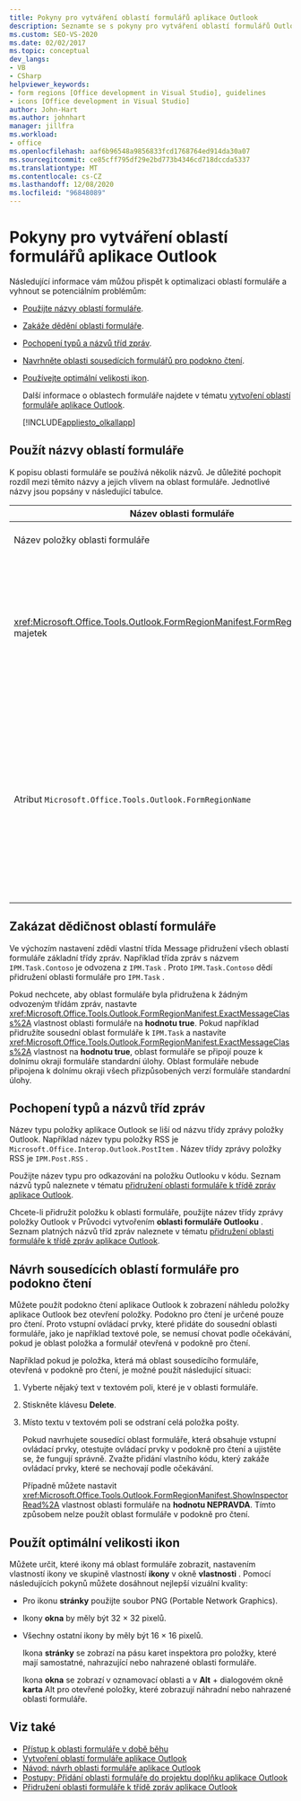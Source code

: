 ```yaml
---
title: Pokyny pro vytváření oblastí formulářů aplikace Outlook
description: Seznamte se s pokyny pro vytváření oblastí formulářů Outlooku, které vám pomůžou optimalizovat oblasti formuláře a vyhnout se potenciálním problémům.
ms.custom: SEO-VS-2020
ms.date: 02/02/2017
ms.topic: conceptual
dev_langs:
- VB
- CSharp
helpviewer_keywords:
- form regions [Office development in Visual Studio], guidelines
- icons [Office development in Visual Studio]
author: John-Hart
ms.author: johnhart
manager: jillfra
ms.workload:
- office
ms.openlocfilehash: aaf6b96548a9856833fcd1768764ed914da30a07
ms.sourcegitcommit: ce85cff795df29e2bd773b4346cd718dccda5337
ms.translationtype: MT
ms.contentlocale: cs-CZ
ms.lasthandoff: 12/08/2020
ms.locfileid: "96848089"
---
```

# <a name="guidelines-to-create-outlook-form-regions"></a>Pokyny pro vytváření oblastí formulářů aplikace Outlook
  Následující informace vám můžou přispět k optimalizaci oblastí formuláře a vyhnout se potenciálním problémům:

- [Použijte názvy oblastí formuláře](#UsingFormRegions).

- [Zakáže dědění oblasti formuláře](#DisablingInheritance).

- [Pochopení typů a názvů tříd zpráv](#ClassNames).

- [Navrhněte oblasti sousedících formulářů pro podokno čtení](#ReadingPane).

- [Používejte optimální velikosti ikon](#UsingOptimal).

  Další informace o oblastech formuláře najdete v tématu [vytvoření oblastí formuláře aplikace Outlook](../vsto/creating-outlook-form-regions.md).

  [!INCLUDE[appliesto_olkallapp](../vsto/includes/appliesto-olkallapp-md.md)]

## <a name="use-form-region-names"></a><a name="UsingFormRegions"></a> Použít názvy oblastí formuláře
 K popisu oblasti formuláře se používá několik názvů. Je důležité pochopit rozdíl mezi těmito názvy a jejich vlivem na oblast formuláře. Jednotlivé názvy jsou popsány v následující tabulce.

|Název oblasti formuláře|Popis|
|----------------------|-----------------|
|Název položky oblasti formuláře|Název, který zadáte pro položku **oblast formuláře Outlooku** v dialogovém okně **Přidat novou položku** . Toto je název souboru kódu oblasti formuláře, který se zobrazí v **Průzkumník řešení**.|
|<xref:Microsoft.Office.Tools.Outlook.FormRegionManifest.FormRegionName%2A> majetek|Tento název zadáte do **popisného textu pro zadání a vyberete stránku předvolby zobrazení** v Průvodci vytvořením **nové oblasti formuláře Outlooku** . Tento název se zobrazí jako vlastnost **FormRegionName** v okně **vlastnosti** .<br /><br /> Vlastnost použijte <xref:Microsoft.Office.Tools.Outlook.FormRegionManifest.FormRegionName%2A> k určení popisku, který identifikuje oblast formuláře v uživatelském rozhraní aplikace Outlook (UI). U samostatných oblastí formuláře se tento název zobrazí jako tlačítko na pásu karet položky Outlooku.<br /><br /> V případě sousedících oblastí formuláře se tento název zobrazuje jako text záhlaví nad oblastí formuláře.|
|Atribut `Microsoft.Office.Tools.Outlook.FormRegionName`|Když do projektu přidáte položku **oblasti formuláře aplikace Outlook** , sada Visual Studio nastaví tuto vlastnost na plně kvalifikovaný název oblasti formuláře. Výchozí plně kvalifikovaný název je název doplňku VSTO připojeného k názvu oblasti formuláře tečkou, například `OutlookAddIn1.FormRegion1` .<br /><br /> Tento plně kvalifikovaný název se zobrazí také jako atribut v horní části třídy Factory oblasti formuláře.<br /><br /> Pomocí `Microsoft.Office.Tools.Outlook.FormRegionName` atributu můžete jedinečně identifikovat oblast formuláře napříč všemi doplňky VSTO pro Outlook. Hodnotu atributu nelze změnit `Microsoft.Office.Tools.Outlook.FormRegionName` přejmenováním položky oblasti formuláře nebo změnou <xref:Microsoft.Office.Tools.Outlook.FormRegionManifest.FormRegionName%2A> Vlastnosti. Chcete-li změnit tento název, je nutné upravit `Microsoft.Office.Tools.Outlook.FormRegionName` atribut v souboru kódu oblasti formuláře.|

## <a name="disable-form-region-inheritance"></a><a name="DisablingInheritance"></a> Zakázat dědičnost oblastí formuláře
 Ve výchozím nastavení zdědí vlastní třída Message přidružení všech oblastí formuláře základní třídy zpráv. Například třída zpráv s názvem `IPM.Task.Contoso` je odvozena z `IPM.Task` . Proto `IPM.Task.Contoso` dědí přidružení oblasti formuláře pro `IPM.Task` .

 Pokud nechcete, aby oblast formuláře byla přidružena k žádným odvozeným třídám zpráv, nastavte <xref:Microsoft.Office.Tools.Outlook.FormRegionManifest.ExactMessageClass%2A> vlastnost oblasti formuláře na **hodnotu true**. Pokud například přidružíte sousední oblast formuláře k `IPM.Task` a nastavíte <xref:Microsoft.Office.Tools.Outlook.FormRegionManifest.ExactMessageClass%2A> vlastnost na **hodnotu true**, oblast formuláře se připojí pouze k dolnímu okraji formuláře standardní úlohy. Oblast formuláře nebude připojena k dolnímu okraji všech přizpůsobených verzí formuláře standardní úlohy.

## <a name="understand-types-and-message-class-names"></a><a name="ClassNames"></a> Pochopení typů a názvů tříd zpráv
 Název typu položky aplikace Outlook se liší od názvu třídy zprávy položky Outlook. Například název typu položky RSS je `Microsoft.Office.Interop.Outlook.PostItem` . Název třídy zprávy položky RSS je `IPM.Post.RSS` .

 Použijte název typu pro odkazování na položku Outlooku v kódu. Seznam názvů typů naleznete v tématu [přidružení oblasti formuláře k třídě zpráv aplikace Outlook](../vsto/associating-a-form-region-with-an-outlook-message-class.md).

 Chcete-li přidružit položku k oblasti formuláře, použijte název třídy zprávy položky Outlook v Průvodci vytvořením **oblasti formuláře Outlooku** . Seznam platných názvů tříd zpráv naleznete v tématu [přidružení oblasti formuláře k třídě zpráv aplikace Outlook](../vsto/associating-a-form-region-with-an-outlook-message-class.md).

## <a name="design-adjoining-form-regions-for-the-reading-pane"></a><a name="ReadingPane"></a> Návrh sousedících oblastí formuláře pro podokno čtení
 Můžete použít podokno čtení aplikace Outlook k zobrazení náhledu položky aplikace Outlook bez otevření položky. Podokno pro čtení je určené pouze pro čtení. Proto vstupní ovládací prvky, které přidáte do sousední oblasti formuláře, jako je například textové pole, se nemusí chovat podle očekávání, pokud je oblast položka a formulář otevřená v podokně pro čtení.

 Například pokud je položka, která má oblast sousedícího formuláře, otevřená v podokně pro čtení, je možné použít následující situaci:

1. Vyberte nějaký text v textovém poli, které je v oblasti formuláře.

2. Stiskněte klávesu **Delete**.

3. Místo textu v textovém poli se odstraní celá položka pošty.

   Pokud navrhujete sousedící oblast formuláře, která obsahuje vstupní ovládací prvky, otestujte ovládací prvky v podokně pro čtení a ujistěte se, že fungují správně. Zvažte přidání vlastního kódu, který zakáže ovládací prvky, které se nechovají podle očekávání.

   Případně můžete nastavit <xref:Microsoft.Office.Tools.Outlook.FormRegionManifest.ShowInspectorRead%2A> vlastnost oblasti formuláře na **hodnotu NEPRAVDA**. Tímto způsobem nelze použít oblast formuláře v podokně pro čtení.

## <a name="use-optimal-icon-sizes"></a><a name="UsingOptimal"></a> Použít optimální velikosti ikon
 Můžete určit, které ikony má oblast formuláře zobrazit, nastavením vlastností ikony ve skupině vlastností **ikony** v okně **vlastnosti** . Pomocí následujících pokynů můžete dosáhnout nejlepší vizuální kvality:

- Pro ikonu **stránky** použijte soubor PNG (Portable Network Graphics).

- Ikony **okna** by měly být 32 × 32 pixelů.

- Všechny ostatní ikony by měly být 16 × 16 pixelů.

  Ikona **stránky** se zobrazí na pásu karet inspektora pro položky, které mají samostatné, nahrazující nebo nahrazené oblasti formuláře.

  Ikona **okna** se zobrazí v oznamovací oblasti a v **Alt** + dialogovém okně **karta** Alt pro otevřené položky, které zobrazují náhradní nebo nahrazené oblasti formuláře.

## <a name="see-also"></a>Viz také
- [Přístup k oblasti formuláře v době běhu](../vsto/accessing-a-form-region-at-run-time.md)
- [Vytvoření oblastí formuláře aplikace Outlook](../vsto/creating-outlook-form-regions.md)
- [Návod: návrh oblasti formuláře aplikace Outlook](../vsto/walkthrough-designing-an-outlook-form-region.md)
- [Postupy: Přidání oblasti formuláře do projektu doplňku aplikace Outlook](../vsto/how-to-add-a-form-region-to-an-outlook-add-in-project.md)
- [Přidružení oblasti formuláře k třídě zpráv aplikace Outlook](../vsto/associating-a-form-region-with-an-outlook-message-class.md)
